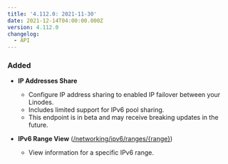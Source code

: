 ```yaml
---
title: '4.112.0: 2021-11-30'
date: 2021-12-14T04:00:00.000Z
version: 4.112.0
changelog:
  - API
---
```


### Added

* **IP Addresses Share**
  * Configure IP address sharing to enabled IP failover between your Linodes.
  * Includes limited support for IPv6 pool sharing.
  * This endpoint is in beta and may receive breaking updates in the future.

* **IPv6 Range View** ([/networking/ipv6/ranges/{range}](https://www.linode.com/docs/api/networking/#ipv6-range-view))
  * View information for a specific IPv6 range.
